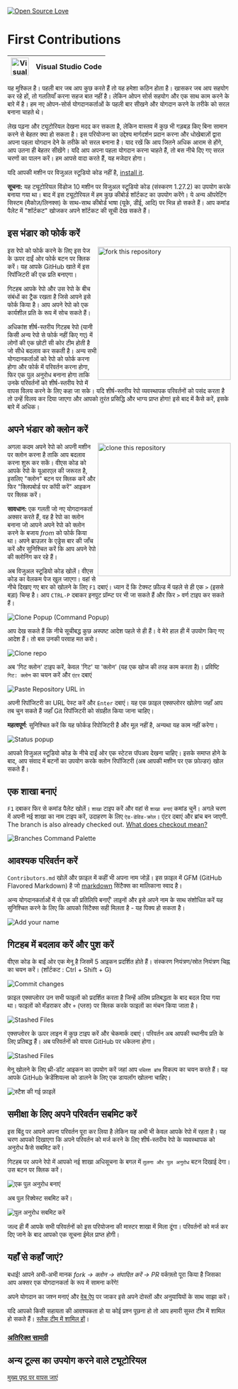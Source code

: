 [![Open Source Love](https://badges.frapsoft.com/os/v1/open-source.svg?v=103)](https://github.com/CodeWithAjaySaini)


# First Contributions

| <img alt="Visual Studio Code" src="https://upload.wikimedia.org/wikipedia/commons/2/2d/Visual_Studio_Code_1.18_icon.svg" width="40"> | Visual Studio Code |
| ------------------------------------------------------------------------------------------------------------------------------------ | ------------------ |


यह मुश्किल है। पहली बार जब आप कुछ करते हैं तो यह हमेशा कठिन होता है। खासकर जब आप सहयोग कर रहे हों, तो गलतियाँ करना सहज बात नहीं है। लेकिन ओपन सोर्स सहयोग और एक साथ काम करने के बारे में है। हम नए ओपन-सोर्स योगदानकर्ताओं के पहली बार सीखने और योगदान करने के तरीके को सरल बनाना चाहते थे।

लेख पढ़ना और ट्यूटोरियल देखना मदद कर सकता है, लेकिन वास्तव में कुछ भी गड़बड़ किए बिना सामान करने से बेहतर क्या हो सकता है। इस परियोजना का उद्देश्य मार्गदर्शन प्रदान करना और धोखेबाज़ों द्वारा अपना पहला योगदान देने के तरीके को सरल बनाना है। याद रखें कि आप जितने अधिक आराम से होंगे, आप उतना ही बेहतर सीखेंगे। यदि आप अपना पहला योगदान करना चाहते हैं, तो बस नीचे दिए गए सरल चरणों का पालन करें। हम आपसे वादा करते हैं, यह मजेदार होगा।

यदि आपकी मशीन पर विजुअल स्टूडियो कोड नहीं है, [install it](https://code.visualstudio.com/download).

**सूचना:** यह ट्यूटोरियल विंडोज 10 मशीन पर विजुअल स्टूडियो कोड (संस्करण 1.27.2) का उपयोग करके बनाया गया था। बाद में इस ट्यूटोरियल में हम कुछ कीबोर्ड शॉर्टकट का उपयोग करेंगे। ये अन्य ऑपरेटिंग सिस्टम (मैकोज़/लिनक्स) के साथ-साथ कीबोर्ड भाषा (यूके, डीई, आदि) पर भिन्न हो सकते हैं। आप कमांड पैलेट में "शॉर्टकट" खोजकर अपने शॉर्टकट की सूची देख सकते हैं।

## इस भंडार को फोर्क करें

<img align="right" width="300" src="https://firstcontributions.github.io/assets/Readme/fork.png" alt="fork this repository" />

इस रेपो को फोर्क करने के लिए इस पेज के ऊपर दाईं ओर फोर्क बटन पर क्लिक करें। यह आपके GitHub खाते में इस रिपॉजिटरी की एक प्रति बनाएगा।

गिटहब आपके रेपो और उस रेपो के बीच संबंधों का ट्रैक रखता है जिसे आपने इसे फोर्क किया है। आप अपने रेपो को एक कार्यशील प्रति के रूप में सोच सकते हैं।

अधिकांश शीर्ष-स्तरीय गिटहब रेपो (यानी किसी अन्य रेपो से फोर्क नहीं किए गए) में लोगों की एक छोटी सी कोर टीम होती है जो सीधे बदलाव कर सकती है। अन्य सभी योगदानकर्ताओं को रेपो को फोर्क करना होगा और फोर्क में परिवर्तन करना होगा, फिर एक पुल अनुरोध बनाना होगा ताकि उनके परिवर्तनों को शीर्ष-स्तरीय रेपो में वापस विलय करने के लिए कहा जा सके। यदि शीर्ष-स्तरीय रेपो व्यवस्थापक परिवर्तनों को पसंद करता है तो उन्हें विलय कर दिया जाएगा और आपको तुरंत प्रसिद्धि और भाग्य प्राप्त होगा! इसे बाद में कैसे करें, इसके बारे में अधिक।

## अपने भंडार को क्लोन करें

<img align="right" width="300" src="https://firstcontributions.github.io/assets/Readme/clone.png" alt="clone this repository" />

अगला कदम अपने रेपो को अपनी मशीन पर क्लोन करना है ताकि आप बदलाव करना शुरू कर सकें। वीएस कोड को आपके रेपो के यूआरएल की जरूरत है, इसलिए "क्लोन" बटन पर क्लिक करें और फिर "क्लिपबोर्ड पर कॉपी करें" आइकन पर क्लिक करें।

**सावधान:** एक गलती जो नए योगदानकर्ता अक्सर करते हैं, वह है रेपो का क्लोन बनाना जो आपने अपने रेपो को क्लोन करने के बजाय _from_ को फोर्क किया था। अपने ब्राउज़र के एड्रेस बार की जाँच करें और सुनिश्चित करें कि आप अपने रेपो की क्लोनिंग कर रहे हैं।

अब विजुअल स्टूडियो कोड खोलें। वीएस कोड का वेलकम पेज खुल जाएगा। वहां से नीचे दिखाए गए बार को खोलने के लिए `F1` दबाएं। ध्यान दें कि टेक्स्ट फ़ील्ड में पहले से ही एक `>` (इससे बड़ा) चिन्ह है। आप `CTRL-P` दबाकर इनपुट प्रॉम्प्ट पर भी जा सकते हैं और फिर `>` वर्ण टाइप कर सकते हैं।

<img src="https://firstcontributions.github.io/assets/gui-tool-tutorials/github-windows-vs-code-tutorial/vscode-2018-08-clone.png" alt="Clone Popup (Command Popup)" />

आप देख सकते हैं कि नीचे सूचीबद्ध कुछ अस्पष्ट आदेश पहले से ही हैं। वे मेरे हाल ही में उपयोग किए गए आदेश हैं। तो बस उनकी परवाह मत करो।

<img src="https://firstcontributions.github.io/assets/gui-tool-tutorials/github-windows-vs-code-tutorial/vscode-2018-08-clone1.png" alt="Clone repo" />

अब 'गिट क्लोन' टाइप करें, केवल 'गिट' या 'क्लोन' (यह एक खोज की तरह काम करता है)।
प्रविष्टि `गिट: क्लोन` का चयन करें और `एंटर` दबाएं

<img src="https://firstcontributions.github.io/assets/gui-tool-tutorials/github-windows-vs-code-tutorial/vscode-2018-08-clone2.png" alt="Paste Repository URL in" />

अपनी रिपॉजिटरी का URL पेस्ट करें और `Enter` दबाएं। यह एक फ़ाइल एक्सप्लोरर खोलेगा जहाँ आप तब चुन सकते हैं जहाँ Git रिपॉजिटरी को संग्रहीत किया जाना चाहिए।

**महत्वपूर्ण**: सुनिश्चित करें कि यह फोर्कड रिपोजिटरी है और मूल नहीं है, अन्यथा यह काम नहीं करेगा।

<img src="https://firstcontributions.github.io/assets/gui-tool-tutorials/github-windows-vs-code-tutorial/vscode-2018-08-clone3.png" alt="Status popup" />

आपको विजुअल स्टूडियो कोड के नीचे दाईं ओर एक स्टेटस पॉपअप देखना चाहिए। इसके समाप्त होने के बाद, आप संवाद में बटनों का उपयोग करके क्लोन रिपॉजिटरी (अब आपकी मशीन पर एक फ़ोल्डर) खोल सकते हैं।

## एक शाखा बनाएं

`F1` दबाकर फिर से कमांड पैलेट खोलें। `शाखा` टाइप करें और वहां से `शाखा बनाएं` कमांड चुनें। अगले चरण में अपनी नई शाखा का नाम टाइप करें, उदाहरण के लिए `ऐड-डेविड-क्रोल`। एंटर दबाएं और ब्रांच बन जाएगी. The branch is also already checked out. [What does checkout mean?](https://www.git-scm.com/docs/git-checkout)

<img src="https://firstcontributions.github.io/assets/gui-tool-tutorials/github-windows-vs-code-tutorial/vscode-2018-08-branch.png" alt="Branches Command Palette" />

## आवश्यक परिवर्तन करें

`Contributors.md` खोलें और फ़ाइल में कहीं भी अपना नाम जोड़ें। इस फ़ाइल में GFM (GitHub Flavored Markdown) है जो <a href="https://en.wikipedia.org/wiki/Markdown">markdown</a> सिंटैक्स का मालिकाना स्वाद है।

अन्य योगदानकर्ताओं में से एक की प्रतिलिपि बनाएँ&apos; लाइनों और इसे अपने नाम के साथ संशोधित करें यह सुनिश्चित करने के लिए कि आपको सिंटैक्स सही मिलता है - यह पिक्य हो सकता है।

<img src="https://firstcontributions.github.io/assets/gui-tool-tutorials/github-windows-vs-code-tutorial/vscode-2018-08-changes.png" alt="Add your name" />

## गिटहब में बदलाव करें और पुश करें

वीएस कोड के बाईं ओर एक मेनू है जिसमें 5 आइकन प्रदर्शित होते हैं। संस्करण नियंत्रण/स्रोत नियंत्रण चिह्न का चयन करें।
(शॉर्टकट : Ctrl + Shift + G)

<img src="https://firstcontributions.github.io/assets/gui-tool-tutorials/github-windows-vs-code-tutorial/vscode-2018-08-commit.png" alt="Commit changes" />

फ़ाइल एक्सप्लोरर उन सभी फाइलों को प्रदर्शित करता है जिन्हें अंतिम प्रतिबद्धता के बाद बदल दिया गया था। फाइलों को मँडराकर और `+` (प्लस) पर क्लिक करके फाइलों का मंचन किया जाता है।

<img src="https://firstcontributions.github.io/assets/gui-tool-tutorials/github-windows-vs-code-tutorial/vscode-2018-08-commit1.png" alt="Stashed Files">

एक्सप्लोरर के ऊपर लाइन में कुछ टाइप करें और चेकमार्क दबाएं। परिवर्तन अब आपकी स्थानीय प्रति के लिए प्रतिबद्ध हैं। अब परिवर्तनों को वापस GitHub पर धकेलना होगा।

<img src="https://firstcontributions.github.io/assets/gui-tool-tutorials/github-windows-vs-code-tutorial/vscode-2018-08-push.png" alt="Stashed Files">

मेनू खोलने के लिए थ्री-डॉट आइकन का उपयोग करें जहां आप `पब्लिश ब्रांच` विकल्प का चयन करते हैं। यह आपके GitHub क्रेडेंशियल्स को डालने के लिए एक डायलॉग खोलना चाहिए।

<img src="https://firstcontributions.github.io/assets/gui-tool-tutorials/github-windows-vs-code-tutorial/vscode-2018-08-gh-auth.png" alt="स्टैश की गई फ़ाइलें ">

## समीक्षा के लिए अपने परिवर्तन सबमिट करें

इस बिंदु पर आपने अपना परिवर्तन पूरा कर लिया है लेकिन यह अभी भी केवल आपके रेपो में रहता है। यह चरण आपको दिखाएगा कि अपने परिवर्तन को मर्ज करने के लिए शीर्ष-स्तरीय रेपो के व्यवस्थापक को अनुरोध कैसे सबमिट करें।

गिटहब पर अपने रेपो में आपको नई शाखा अधिसूचना के बगल में `तुलना और पुल अनुरोध` बटन दिखाई देगा। उस बटन पर क्लिक करें।

<img src="https://firstcontributions.github.io/assets/Readme/compare-and-pull.png" alt="एक पुल अनुरोध बनाएं" />

अब पुल रिक्वेस्ट सबमिट करें।

<img src="https://firstcontributions.github.io/assets/Readme/submit-pull-request.png" alt="पुल अनुरोध सबमिट करें" />

जल्द ही मैं आपके सभी परिवर्तनों को इस परियोजना की मास्टर शाखा में मिला दूंगा। परिवर्तनों को मर्ज कर दिए जाने के बाद आपको एक सूचना ईमेल प्राप्त होगी।

## यहाँ से कहाँ जाएं?

बधाई! आपने अभी-अभी मानक _fork -> क्लोन -> संपादित करें -> PR_ वर्कफ़्लो पूरा किया है जिसका आप अक्सर एक योगदानकर्ता के रूप में सामना करेंगे!

अपने योगदान का जश्न मनाएं और [वेब ऐप](https://firstcontributions.github.io#social-share) पर जाकर इसे अपने दोस्तों और अनुयायियों के साथ साझा करें।

यदि आपको किसी सहायता की आवश्यकता हो या कोई प्रश्न पूछना हो तो आप हमारी सुस्त टीम में शामिल हो सकते हैं। [स्लैक टीम में शामिल हों](https://join.slack.com/t/firstcontributors/shared_invite/zt-1hg51qkgm-Xc7HxhsiPYNN3ofX2_I8FA)।


### [अतिरिक्त सामग्री](../additional-material/git_workflow_scenarios/additional-material.md)

## अन्य टूल्स का उपयोग करने वाले ट्यूटोरियल
[मुख्य पृष्ठ पर वापस जाएं](https://github.com/firstcontributions/first-contributions#tutorials-using-other-tools)

